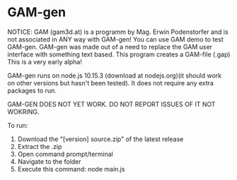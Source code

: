 # GAM-gen
NOTICE: GAM (gam3d.at) is a programm by Mag. Erwin Podenstorfer and is not associated in ANY way with GAM-gen! You can use GAM demo to test GAM-gen.
GAM-gen was made out of a need to replace the GAM user interface with something text based.
This program creates a GAM-file (.gap)
This is a very early alpha!

GAM-gen runs on node.js 10.15.3 (download at nodejs.org)(it should work on other versions but hasn't been tested).
It does not require any extra packages to run.

GAM-GEN DOES NOT YET WORK. DO NOT REPORT ISSUES OF IT NOT WOKRING.

To run:
1. Download the "[version] source.zip" of the latest release  
2. Extract the .zip 
3. Open command prompt/terminal
4. Navigate to the folder
5. Execute this command: node main.js 
